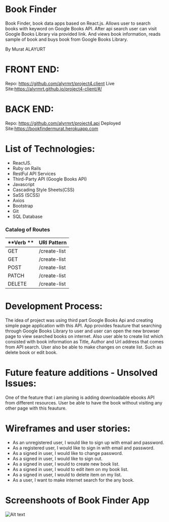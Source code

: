 # Book Finder
Book Finder, book data apps based on React.js. Allows user to search books with keyword
on Google Books API. After api search user can visit Google Books Library via provided link.
And views book information, reads sample of book and buys book from Google Books Library.

By Murat ALAYURT

# FRONT END:
Repo: https://github.com/alyrmrt/project4.client
Live Site:https://alyrmrt.github.io/project4-client/#/

# BACK END:
Repo: https://github.com/alyrmrt/project4.api
Deployed Site:https://bookfindermurat.herokuapp.com

# List of Technologies:
- ReactJS.
- Ruby on Rails
- RestFul API Services
- Third-Party API (Google Books API)
- Javascript
- Cascading Style Sheets(CSS)
- SaSS (SCSS)
- Axios
- Bootstrap
- Git
- SQL Database

### Catalog of Routes

| **Verb                        ** | **URI Pattern** |
|:-----------------------------|:-----------------|
| GET                             | /create-list         |
| GET                             | /create-list        |
| POST                            | /create-list          |
| PATCH                           | /create-list             |
| DELETE                          | /create-list

# Development Process:

The idea of project was using  third part Google Books Api and creating simple page
application with this API. App provides feauture that searching through Google Books Library to user and
user can open the new browser page to view searched books on internet. Also user able to create list which
consisted with book information as Title, Author and Url address that comes from API search. User also be able to make changes on create list. Such as delete book or edit book.

# Future feature additions - Unsolved Issues:

One of the feature that i am planing is adding downloadable ebooks API from different resources. User be able to
have the book without visiting any other page with this feauture.

# Wireframes and user stories:

- As an unregistered user, I would like to sign up with email and password.
- As a registered user, I would like to sign in with email and password.
- As a signed in user, I would like to change password.
- As a signed in user, I would like to sign out.
- As a signed in user, I would to create new book list.
- As a signed in user, I would to edit item on my book list.
- As a signed in user, I would to delete item on my list.
- As a user, I want to make internet search for the any book.

# Screenshoots of Book Finder App
![Alt text](https://user-images.githubusercontent.com/45580552/82759053-95251480-9db8-11ea-9ca5-657e675a2f0b.png)
